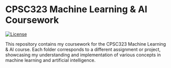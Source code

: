 # CPSC323 Machine Learning & AI Coursework

[![License](https://img.shields.io/badge/License-MIT-blue.svg)](https://opensource.org/licenses/MIT)

This repository contains my coursework for the CPSC323 Machine Learning & AI course. Each folder corresponds to a different assignment or project, showcasing my understanding and implementation of various concepts in machine learning and artificial intelligence.
